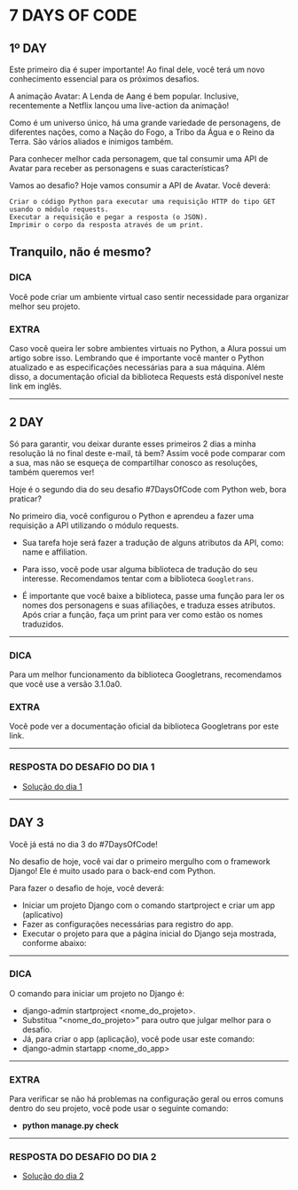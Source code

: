 # 7 DAYS OF CODE

## 1º DAY
Este primeiro dia é super importante! Ao final dele, você terá um novo conhecimento essencial para os próximos desafios.

A animação Avatar: A Lenda de Aang é bem popular. Inclusive, recentemente a Netflix lançou uma live-action da animação!

Como é um universo único, há uma grande variedade de personagens, de diferentes nações, como a Nação do Fogo, a Tribo da Água e o Reino da Terra. São vários aliados e inimigos também.

 

Para conhecer melhor cada personagem, que tal consumir uma API de Avatar para receber as personagens e suas características?

 

Vamos ao desafio? Hoje vamos consumir a API de Avatar. Você deverá: 

```
Criar o código Python para executar uma requisição HTTP do tipo GET usando o módulo requests.
Executar a requisição e pegar a resposta (o JSON).
Imprimir o corpo da resposta através de um print.
```

 

Tranquilo, não é mesmo?
---

### DICA

Você pode criar um ambiente virtual caso sentir necessidade para organizar melhor seu projeto.

### EXTRA

Caso você queira ler sobre ambientes virtuais no Python, a Alura possui um artigo sobre isso. Lembrando que é importante você manter o Python atualizado e as especificações necessárias para a sua máquina. Além disso, a documentação oficial da biblioteca Requests está disponível neste link em inglês.

---
## 2 DAY

Só para garantir, vou deixar durante esses primeiros 2 dias a minha resolução lá no final deste e-mail, tá bem? Assim você pode comparar com a sua, mas não se esqueça de compartilhar conosco as resoluções, também queremos ver!

Hoje é o segundo dia do seu desafio #7DaysOfCode com Python web, bora praticar?

No primeiro dia, você configurou o Python e aprendeu a fazer uma requisição a API utilizando o módulo requests.

* Sua tarefa hoje será fazer a tradução de alguns atributos da API, como: name e affiliation.

* Para isso, você pode usar alguma biblioteca de tradução do seu interesse. Recomendamos tentar com a biblioteca `Googletrans`.

* É importante que você baixe a biblioteca, passe uma função para ler os nomes dos personagens e suas afiliações, e traduza esses atributos. Após criar a função, faça um print para ver como estão os nomes traduzidos.
---
### DICA

Para um melhor funcionamento da biblioteca Googletrans, recomendamos que você use a versão 3.1.0a0.

### EXTRA

Você pode ver a documentação oficial da biblioteca Googletrans por este link.

---
### RESPOSTA DO DESAFIO DO DIA 1

- [Solução do dia 1](https://empresas.alura.com.br/e3t/Ctc/I8+113/d2z6gD04/VW4PVG4b1CjZW2kK8vF4ymkF8W861hN75nLd1pN4gTlKF3lYMRW7Y8-PT6lZ3mpW8GjZCM3w9FpcW1qKd4w6CvM5bW2v0qSJ7-BsbbVQpmxg911DHZW7qK9J198BTFdW8_yG2n299WrbW5KbFtG986Cg4W2sNFmg15qvl4N9gtzP47cJ9-W8VYpj88n2s1zW6-VDHS78YydcW3zPyLY8GP_9yW601Lh46rwxf3W1T6LTk7m4T51W47cVfr1ZCYH_W8K4SKR43nx22VRdLWW5929JqW8S-YDy7Cbvr8N4pS3XybpKBnW3h_Jcs4WDhW6W3Hhwmj9g4Wt7W2ld1zZ107Zh1W1gFfqQ77mZS6W8WqybW37s0Z6W8mNlGf48yGP_W6tclXD4Lg3KFf61Vddj04)

---
## DAY 3
Você já está no dia 3 do #7DaysOfCode!


No desafio de hoje, você vai dar o primeiro mergulho com o framework Django! Ele é muito usado para o back-end com Python.


Para fazer o desafio de hoje, você deverá:

* Iniciar um projeto Django com o comando startproject e criar um app (aplicativo)
* Fazer as configurações necessárias para registro do app.
* Executar o projeto para que a página inicial do Django seja mostrada, conforme abaixo:

---
### DICA

O comando para iniciar um projeto no Django é:

* django-admin startproject <nome_do_projeto>.
* Substitua “<nome_do_projeto>” para outro que julgar melhor para o desafio. 
* Já, para criar o app (aplicação), você pode usar este comando:
* django-admin startapp <nome_do_app>

---

### EXTRA

Para verificar se não há problemas na configuração geral ou erros comuns dentro do seu projeto, você pode usar o seguinte comando:

* **python manage.py check**
---
### RESPOSTA DO DESAFIO DO DIA 2

- [Solução do dia 2](https://empresas.alura.com.br/e3t/Ctc/I8+113/d2z6gD04/VV-G1V8lYkZnW3c72HC6XdQW7W7dH9HJ5nNmNqN84393W3lYMRW7Y8-PT6lZ3lGN1QBnMmVtr03W3zL6j397ttW9W8_1g-q89lKPvW6zRskP9c3WbmVpysRr95Lwc7W5Hg9BG54M3HZVgKSMZ7BP51TN7tryKRJSdxcW6_PG7T3Ymt9FVDjNXw8810bXF5Ml_jRZHByW6fRQNs4Kf5LpW5VF2c55y-zpnW79Gbdm6tV5htW4VmdjC1V1w0tVcFrt16fMqZcVFbcJX3VPb1wW1yCMXN59FpD8W7wT2PY7qGfcqW3zwdJr7tH1YKW8ZN4Cq8tcsZNW17Vhcy1xbKcFW5NqwbS4JpTBvW4hxwRb38NsPxVbP4pm2XCDmvW3gmfCT99-DG6f555vyl04)

 
